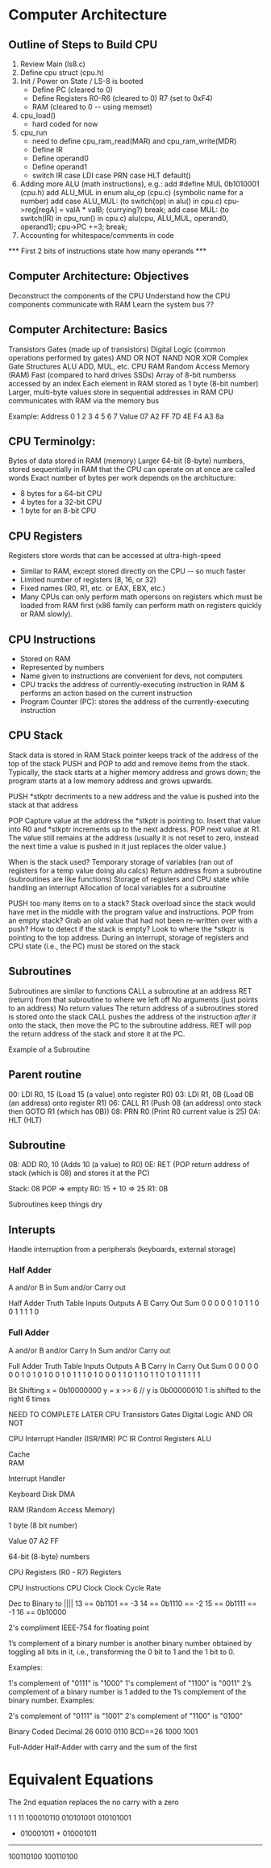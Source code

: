 # Computer Architecture

## Outline of Steps to Build CPU
1. Review Main (ls8.c)
2. Define cpu struct (cpu.h)
3. Init / Power on State / LS-8 is booted
   - Define PC (cleared to 0)
   - Define Registers
      R0-R6 (cleared to 0)
      R7 (set to 0xF4)
   - RAM (cleared to 0 -- using memset)
4. cpu_load()
   - hard coded for now
5. cpu_run
   - need to define cpu_ram_read(MAR) and cpu_ram_write(MDR)
   - Define IR
   - Define operand0
   - Define operand1
   - switch IR
      case LDI
      case PRN
      case HLT
      default()
6. Adding more ALU (math instructions), e.g.:
      add #define MUL 0b1010001 (cpu.h)
      add ALU_MUL in enum alu_op (cpu.c) (symbolic name for a number)
      add case ALU_MUL:     (to switch(op) in alu() in cpu.c)
        cpu->reg[regA] = valA * valB;           (currying?)
        break;
      add case MUL:         (to switch(IR) in cpu_run() in cpu.c)
        alu(cpu, ALU_MUL, operand0, operand1);
        cpu->PC +=3;
        break;
7. Accounting for whitespace/comments in code


*** First 2 bits of instructions state how many operands ***

## Computer Architecture: Objectives
  Deconstruct the components of the CPU
  Understand how the CPU components communicate with RAM
  Learn the system bus ??

## Computer Architecture: Basics
Transistors
Gates (made up of transistors)
Digital Logic (common operations performed by gates)
  AND
  OR
  NOT
  NAND
  NOR
  XOR
Complex Gate Structures
  ALU
    ADD, MUL, etc.
  CPU
RAM
  Random Access Memory (RAM)
  Fast (compared to hard drives SSDs)
  Array of 8-bit numberss accessed by an index
  Each element in RAM stored as 1 byte (8-bit number)
  Larger, multi-byte values store in sequential addresses in RAM
  CPU communicates with RAM via the memory bus

Example:
Address 0   1   2   3   4   5   6   7
Value   07  A2  FF  7D  4E  F4  A3  8a

## CPU Terminolgy:
Bytes of data stored in RAM (memory)
Larger 64-bit (8-byte) numbers, stored sequentially in RAM that the CPU can operate on at once are called words
Exact number of bytes per work depends on the architucture:
  - 8 bytes for a 64-bit CPU
  - 4 bytes for a 32-bit CPU
  - 1 byte for an 8-bit CPU

## CPU Registers
Registers store words that can be accessed at ultra-high-speed
 - Similar to RAM, except stored directly on the CPU -- so much faster
 - Limited number of registers (8, 16, or 32)
 - Fixed names (R0, R1, etc. or EAX, EBX, etc.)
 - Many CPUs can only perform math opersons on registers which must be loaded from RAM first (x86 family can perform math on registers quickly or RAM slowly).

 ## CPU Instructions
 - Stored on RAM
 - Represented by numbers
 - Name given to instructions are convenient for devs, not computers
 - CPU tracks the address of currently-executing instruction in RAM & performs an action based on the current instruction
 - Program Counter (PC): stores the address of the currently-executing instruction


## CPU Stack
Stack data is stored in RAM
Stack pointer keeps track of the address of the top of the stack
PUSH and POP to add and remove items from the stack.
Typically, the stack starts at a higher memory address and grows down; the program starts at a low memory address and grows upwards.

PUSH
*stkptr decriments to a new address and the value is pushed into the stack at that address

POP
Capture value at the address the *stkptr is pointing to. Insert that value into R0 and *stkptr increments up to the next address. POP next value at R1. 
The value still remains at the address (usually it is not reset to zero, instead the next time a value is pushed in it just replaces the older value.)

When is the stack used?
Temporary storage of variables (ran out of registers for a temp value doing alu calcs)
Return address from a subroutine (subroutines are like functions)
Storage of registers and CPU state while handling an interrupt
Allocation of local variables for a subroutine

PUSH too many items on to a stack? Stack overload since the stack would have met in the middle with the program value and instructions.
POP from an empty stack? Grab an old value that had not been re-written over with a push?
How to detect if the stack is empty? Look to where the *stkptr is pointing to the top address.
During an interrupt, storage of registers and CPU state (i.e., the PC) must be stored on the stack

## Subroutines
Subroutines are similar to functions
CALL a subroutine at an address
RET (return) from that subroutine to where we left off
No arguments (just points to an address)
No return values
The return address of a subroutines stored is stored onto the stack
CALL pushes the address of the instruction *after it* onto the stack, then move the PC to the subroutine address.
RET will pop the return address of the stack and store it at the PC.

Example of a Subroutine

Parent routine
--------------
00: LDI R0, 15  (Load 15 (a value) onto register R0)
03: LDI R1, 0B  (Load 0B (an address) onto register R1)
06: CALL R1     (Push 08 (an address) onto stack then GOTO R1 (which has 0B))
08: PRN R0      (Print R0 current value is 25)
0A: HLT         (HLT)

Subroutine
--------------
0B: ADD R0, 10  (Adds 10 (a value) to R0)
0E: RET         (POP return address of stack (which is 08) and stores it at the PC)

Stack:  08  POP => empty
R0:     15  + 10 => 25
R1:     0B

Subroutines keep things dry

## Interupts
Handle interruption from a peripherals (keyboards, external storage)


### Half Adder
A and/or B in
Sum and/or Carry out

Half Adder Truth Table
Inputs      Outputs
A  B    Carry Out   Sum
0  0        0        0
0  1        0        1
1  0        0        1
1  1        1        0

### Full Adder
A and/or B and/or Carry In
Sum and/or Carry out


Full Adder Truth Table
Inputs      Outputs
A  B  Carry In    Carry Out   Sum
0  0      0           0        0
0  0      1           0        1
0  1      0           0        1
0  1      1           1        0
1  0      0           0        1
1  0      1           1        0
1  1      0           1        0
1  1      1           1        1

Bit Shifting 
x = 0b10000000
y = x >> 6  // y is 0b00000010
1 is shifted to the right 6 times

NEED TO COMPLETE LATER
CPU
Transistors
Gates
Digital Logic
  AND OR NOT



CPU
Interrupt Handler (ISR/IMR)
PC IR
  Control 
  Registers
  ALU  


  Cache   
  RAM



Interrupt Handler


Keyboard    Disk    DMA

RAM (Random Access Memory)

1 byte (8 bit number)

Value 07 A2 FF

64-bit (8-byte) numbers

CPU Registers (R0 - R7)
Registers

CPU Instructions
CPU Clock 
  Clock Cycle Rate





 Dec to Binary to 
         ||||
 13 == 0b1101 == -3
 14 == 0b1110 == -2
 15 == 0b1111 == -1
 16 == 0b10000

 2's compliment
 IEEE-754 for floating point

 1’s complement of a binary number is another binary number obtained by toggling all bits in it, i.e., transforming the 0 bit to 1 and the 1 bit to 0.

Examples:

1's complement of "0111" is "1000"
1's complement of "1100" is  "0011" 
2’s complement of a binary number is 1 added to the 1’s complement of the binary number.
Examples:

2's complement of "0111" is  "1001"
2's complement of "1100" is  "0100" 

Binary Coded Decimal
26
0010 0110 BCD==26
1000 1001


Full-Adder
Half-Adder with carry and the sum of the first

# Equivalent Equations
The 2nd equation replaces the no carry with a zero

  1   1 11      100010110
  010101001     010101001
+ 010001011   + 010001011
-----------   -----------
  100110100     100110100

